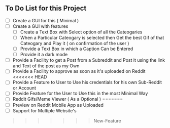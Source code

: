 ## To Do List for this Project

 - [ ] Create a GUI for this ( Minimal )
 - [ ] Create a GUI with features
    - [ ] Create a Text Box with Select option of all the Cateogaries
    - [ ] When a Particular Cateogary is selected then Get the best Gif of that Cateogary and Play it ( on confirmation of the user ) 
    - [ ] Provide a Text Box in which a Caption Can be Entered
    - [ ] Provide it a dark mode
 - [ ] Provide a Facility to get a Post from a Subreddit and Post it using the link and Text of the post as my Own
 - [ ] Provide a Facility to approve as soon as it's uploaded on Reddit
<<<<<<< HEAD
 - [ ] Provide a Feature to User to Use his credentials for his own Sub-Reddit or Account
 - [ ] Provide Feature for the User to Use this in the most Minimal Way
 - [ ] Reddit Gifs/Meme Viewer ( As a Optional )
=======
 - [ ] Preview on Reddit Mobile App as Uploaded
 - [ ] Support for Multiple Website's
>>>>>>> New-Feature
